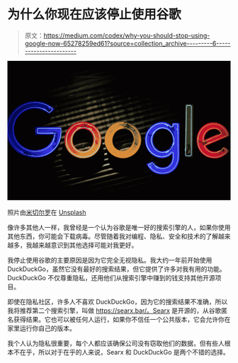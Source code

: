 # 为什么你现在应该停止使用谷歌

> 原文：<https://medium.com/codex/why-you-should-stop-using-google-now-65278259ed61?source=collection_archive---------6----------------------->

![](img/722cced0b44316861b29abb60b0dd4ba.png)

照片由[米切尔罗](https://unsplash.com/@mitchel3uo?utm_source=medium&utm_medium=referral)在 [Unsplash](https://unsplash.com?utm_source=medium&utm_medium=referral)

像许多其他人一样，我曾经是一个认为谷歌是唯一好的搜索引擎的人，如果你使用其他东西，你可能会下载病毒。尽管随着我对编程、隐私、安全和技术的了解越来越多，我越来越意识到其他选择可能对我更好。

我停止使用谷歌的主要原因是因为它完全无视隐私。我大约一年前开始使用 DuckDuckGo，虽然它没有最好的搜索结果，但它提供了许多对我有用的功能。DuckDuckGo 不仅尊重隐私，还用他们从搜索引擎中赚到的钱支持其他开源项目。

即使在隐私社区，许多人不喜欢 DuckDuckGo，因为它的搜索结果不准确，所以我将推荐第二个搜索引擎，叫做 https://searx.bar/。Searx 是开源的，从谷歌匿名获得结果。它也可以被任何人运行，如果你不信任一个公共版本，它会允许你在家里运行你自己的版本。

我个人认为隐私很重要，每个人都应该确保公司没有窃取他们的数据，但有些人根本不在乎，所以对于在乎的人来说，Searx 和 DuckDuckGo 是两个不错的选择。